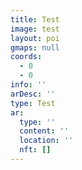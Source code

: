 ```yaml
---
title: Test
image: test
layout: poi
gmaps: null
coords:
  - 0
  - 0
info: ''
arDesc: ''
type: Test
ar:
  type: ''
  content: ''
  location: ''
  nft: []
---
```


